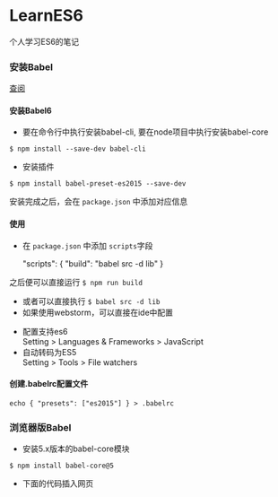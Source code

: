 # LearnES6

个人学习ES6的笔记

### 安装Babel

[查阅](http://babeljs.io/docs/setup/#babel_cli)

#### 安装Babel6 

* 要在命令行中执行安装babel-cli, 要在node项目中执行安装babel-core

````$ npm install --save-dev babel-cli````

* 安装插件

````$ npm install babel-preset-es2015 --save-dev````

 安装完成之后，会在 ``package.json`` 中添加对应信息

#### 使用 

* 在 ``package.json`` 中添加 ``scripts``字段

     "scripts": {
        "build": "babel src -d lib"
      }

 之后便可以直接运行 ``$ npm run build``
* 或者可以直接执行 ``$ babel src -d lib``
* 如果使用webstorm，可以直接在ide中配置
 - 配置支持es6    
     Setting > Languages & Frameworks > JavaScript
 - 自动转码为ES5    
     Setting > Tools > File watchers

#### 创建.babelrc配置文件

````echo { "presets": ["es2015"] } > .babelrc````

### 浏览器版Babel

* 安装5.x版本的babel-core模块

``$ npm install babel-core@5``

* 下面的代码插入网页

     <script src="node_modules/babel-core/browser.js"></script>
     <script type="text/babel">
     // Your ES6 code
     </script>


